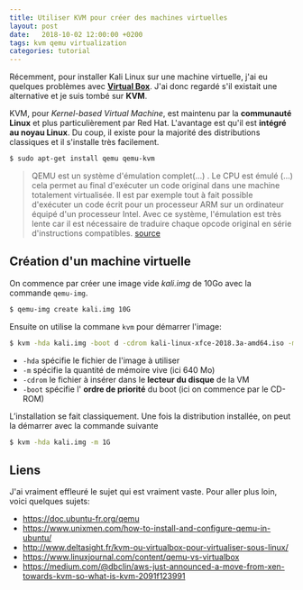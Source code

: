 ```yaml
---
title: Utiliser KVM pour créer des machines virtuelles
layout: post
date:   2018-10-02 12:00:00 +0200
tags: kvm qemu virtualization
categories: tutorial
---
```


Récemment, pour installer Kali Linux sur une machine virtuelle, j'ai eu quelques problèmes avec [**Virtual Box**](https://www.virtualbox.org/). J'ai donc regardé s'il existait une alternative et je suis tombé sur **KVM**.

KVM, pour _Kernel-based Virtual Machine_, est maintenu par la **communauté Linux** et plus particulièrement par Red Hat. L'avantage est qu'il est **intégré au noyau Linux**. Du coup, il existe pour la majorité des distributions classiques et il s'installe très facilement.

~~~bash
$ sudo apt-get install qemu qemu-kvm
~~~

> QEMU est un système d'émulation complet(...) . Le CPU est émulé (...) cela permet au final d'exécuter un code original dans une machine totalement virtualisée. Il est par exemple tout à fait possible d'exécuter un code écrit pour un processeur ARM sur un ordinateur équipé d'un processeur Intel. Avec ce système, l'émulation est très lente car il est nécessaire de traduire chaque opcode original en série d'instructions compatibles. [source](https://www.eslot.fr/etude/difference-entre-qemu-et-kvm)



## Création d'un machine virtuelle

On commence par créer une image vide _kali.img_ de 10Go avec la commande `qemu-img`.

~~~bash
$ qemu-img create kali.img 10G
~~~

Ensuite on utilise la commane `kvm` pour démarrer l'image:

~~~bash
$ kvm -hda kali.img -boot d -cdrom kali-linux-xfce-2018.3a-amd64.iso -m 1G
~~~

- `-hda` spécifie le fichier de l'image à utiliser
- `-m` spécifie la quantité de mémoire vive (ici 640 Mo)
- `-cdrom` le fichier à insérer dans le **lecteur du disque** de la VM
- `-boot` spécifie l' **ordre de priorité** du boot (ici on commence par le CD-ROM)


L’installation se fait classiquement. Une fois la distribution installée, on peut la démarrer avec la commande suivante


~~~bash
$ kvm -hda kali.img -m 1G
~~~


## Liens

J'ai vraiment effleuré le sujet qui est vraiment vaste. Pour aller plus loin, voici quelques sujets:

- <https://doc.ubuntu-fr.org/qemu>
- <https://www.unixmen.com/how-to-install-and-configure-qemu-in-ubuntu/>
- <http://www.deltasight.fr/kvm-ou-virtualbox-pour-virtualiser-sous-linux/>
- <https://www.linuxjournal.com/content/qemu-vs-virtualbox>
- <https://medium.com/@dbclin/aws-just-announced-a-move-from-xen-towards-kvm-so-what-is-kvm-2091f123991>
